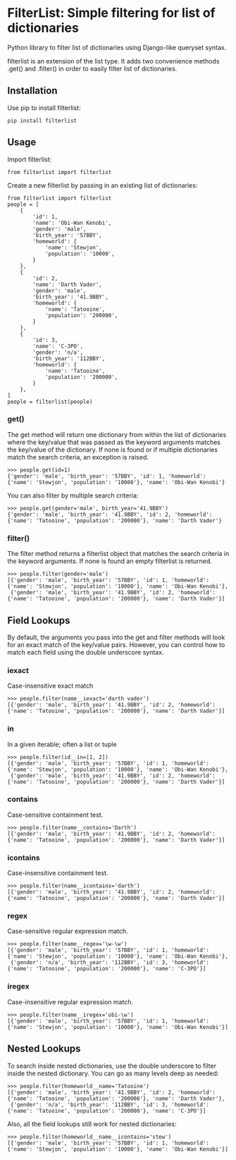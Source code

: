 # FilterList: Simple filtering for list of dictionaries
Python library to filter list of dictionaries using Django-like queryset syntax.

filterlist is an extension of the list type.  It adds two convenience methods .get() and .filter() in order to easily filter list of dictionaries.

Installation
----
Use pip to install filterlist:

	pip install filterlist

Usage
---
Import filterlist:

	from filterlist import filterlist

Create a new filterlist by passing in an existing list of dictionaries:

	from filterlist import filterlist
	people = [
	    {
	        'id': 1,
	        'name': 'Obi-Wan Kenobi',
	        'gender': 'male',
	        'birth_year': '57BBY',
	        'homeworld': {
	            'name': 'Stewjon',
	            'population': '10000',
	        }
	    },
	    {
	        'id': 2,
	        'name': 'Darth Vader',
	        'gender': 'male',
	        'birth_year': '41.9BBY',
	        'homeworld': {
	            'name': 'Tatooine',
	            'population': '200000',
	        }
	    },
	    {
	        'id': 3,
	        'name': 'C-3PO',
	        'gender': 'n/a',
	        'birth_year': '112BBY',
	        'homeworld': {
	            'name': 'Tatooine',
	            'population': '200000',
	        }
	    },
	]
	people = filterlist(people)


### get()

The get method will return one dictionary from within the list of dictionaries where the key/value that was passed as the keyword arguments matches the key/value of the dictionary.  If none is found or if multiple dictionaries match the search criteria, an exception is raised.

	>>> people.get(id=1)
	{'gender': 'male', 'birth_year': '57BBY', 'id': 1, 'homeworld': {'name': 'Stewjon', 'population': '10000'}, 'name': 'Obi-Wan Kenobi'}

You can also filter by multiple search criteria:

	>>> people.get(gender='male', birth_year='41.9BBY')
	{'gender': 'male', 'birth_year': '41.9BBY', 'id': 2, 'homeworld': {'name': 'Tatooine', 'population': '200000'}, 'name': 'Darth Vader'}

### filter()

The filter method returns a filterlist object that matches the search criteria in the keyword arguments.  If none is found an empty filterlist is returned.

	>>> people.filter(gender='male')
	[{'gender': 'male', 'birth_year': '57BBY', 'id': 1, 'homeworld': {'name': 'Stewjon', 'population': '10000'}, 'name': 'Obi-Wan Kenobi'},
	 {'gender': 'male', 'birth_year': '41.9BBY', 'id': 2, 'homeworld': {'name': 'Tatooine', 'population': '200000'}, 'name': 'Darth Vader'}]


Field Lookups
----

By default, the arguments you pass into the get and filter methods will look for an exact match of the key/value pairs.  However, you can control how to match each field using the double underscore syntax.


### iexact

Case-insensitive exact match

	>>> people.filter(name__iexact='darth vader')
	[{'gender': 'male', 'birth_year': '41.9BBY', 'id': 2, 'homeworld': {'name': 'Tatooine', 'population': '200000'}, 'name': 'Darth Vader'}]

### in

In a given iterable; often a list or tuple

	>>> people.filter(id__in=[1, 2])
	[{'gender': 'male', 'birth_year': '57BBY', 'id': 1, 'homeworld': {'name': 'Stewjon', 'population': '10000'}, 'name': 'Obi-Wan Kenobi'},
	 {'gender': 'male', 'birth_year': '41.9BBY', 'id': 2, 'homeworld': {'name': 'Tatooine', 'population': '200000'}, 'name': 'Darth Vader'}]

### contains

Case-sensitive containment test.

	>>> people.filter(name__contains='Darth')
	[{'gender': 'male', 'birth_year': '41.9BBY', 'id': 2, 'homeworld': {'name': 'Tatooine', 'population': '200000'}, 'name': 'Darth Vader'}]

### icontains

Case-insensitive containment test.

	>>> people.filter(name__icontains='darth')
	[{'gender': 'male', 'birth_year': '41.9BBY', 'id': 2, 'homeworld': {'name': 'Tatooine', 'population': '200000'}, 'name': 'Darth Vader'}]

### regex

Case-sensitive regular expression match.

	>>> people.filter(name__regex='\w-\w')
	[{'gender': 'male', 'birth_year': '57BBY', 'id': 1, 'homeworld': {'name': 'Stewjon', 'population': '10000'}, 'name': 'Obi-Wan Kenobi'},
	 {'gender': 'n/a', 'birth_year': '112BBY', 'id': 3, 'homeworld': {'name': 'Tatooine', 'population': '200000'}, 'name': 'C-3PO'}]

### iregex

Case-insensitive regular expression match.

	>>> people.filter(name__iregex='obi-\w')
	[{'gender': 'male', 'birth_year': '57BBY', 'id': 1, 'homeworld': {'name': 'Stewjon', 'population': '10000'}, 'name': 'Obi-Wan Kenobi'}]

Nested Lookups
----

To search inside nested dictionaries, use the double underscore to filter inside the nested dictionary. You can go as many levels deep as needed:

	>>> people.filter(homeworld__name='Tatooine')
	[{'gender': 'male', 'birth_year': '41.9BBY', 'id': 2, 'homeworld': {'name': 'Tatooine', 'population': '200000'}, 'name': 'Darth Vader'},
	 {'gender': 'n/a', 'birth_year': '112BBY', 'id': 3, 'homeworld': {'name': 'Tatooine', 'population': '200000'}, 'name': 'C-3PO'}]

Also, all the field lookups still work for nested dictionaries:

	>>> people.filter(homeworld__name__icontains='stew')
	[{'gender': 'male', 'birth_year': '57BBY', 'id': 1, 'homeworld': {'name': 'Stewjon', 'population': '10000'}, 'name': 'Obi-Wan Kenobi'}]



